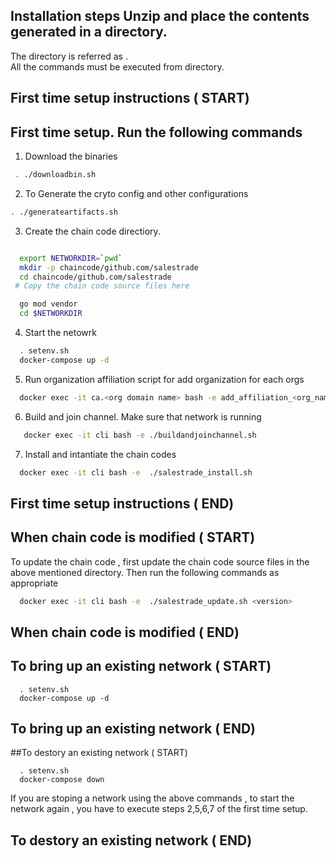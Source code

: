 ## Installation steps Unzip and place the contents generated in a directory. 
The directory is referred as <network>.  
All the commands must be executed from  <network> directory.  
## First time setup instructions ( START) 
## First time setup. Run the following commands 
 1. Download the binaries 
```sh 
 . ./downloadbin.sh 
``` 

 2. To Generate the cryto config and other configurations
 ```sh 
 . ./generateartifacts.sh 

``` 

 3. Create the chain code directiory.
```sh 

  export NETWORKDIR=`pwd` 
  mkdir -p chaincode/github.com/salestrade 
  cd chaincode/github.com/salestrade 
 # Copy the chain code source files here 

  go mod vendor
  cd $NETWORKDIR 

``` 

 4. Start the netowrk  

```sh 
  . setenv.sh 
  docker-compose up -d 
``` 

 5. Run organization affiliation script for add organization for each orgs
```sh 
  docker exec -it ca.<org domain name> bash -e add_affiliation_<org_name>.sh 
``` 

 6. Build and join channel. Make sure that network is running 

```sh 
   docker exec -it cli bash -e ./buildandjoinchannel.sh 

``` 

 7. Install and intantiate the chain codes 
```sh 
  docker exec -it cli bash -e  ./salestrade_install.sh
``` 
##  First time setup instructions ( END) 


 ## When chain code is modified ( START) 
 To update the chain code , first update the chain code source files in the above mentioned directory.
Then run the following commands as appropriate

```sh 
  docker exec -it cli bash -e  ./salestrade_update.sh <version>
``` 
## When chain code is modified ( END) 


## To bring up an existing network ( START) 
``` 
  . setenv.sh 
  docker-compose up -d 
``` 
## To bring up an existing network ( END) 


##To destory  an existing network ( START) 
``` 
  . setenv.sh 
  docker-compose down 
``` 
 If you are stoping a network using the above commands , 
 to start the network again , you have to execute steps 2,5,6,7 of the first time setup.
 

## To destory  an existing network ( END) 

